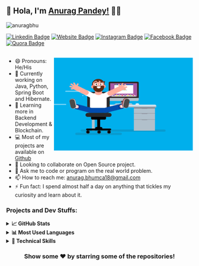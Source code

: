 ## :rainbow:  Hola, I'm [Anurag Pandey!](http://anuragbhu.github.io/) :eyes:👋

<p align="left"> <img src="https://komarev.com/ghpvc/?username=anuragbhu&label=visitors&color=blue&style=plastic" alt="anuragbhu" /> </p>

[![Linkedin Badge](https://img.shields.io/badge/-LinkedIn-0e76a8?style=flat-square&logo=Linkedin&logoColor=white)](https://www.linkedin.com/in/anuragbhu/)
[![Website Badge](https://img.shields.io/badge/Website-3b5998?style=flat-square&logo=google-chrome&logoColor=white)](http://anuragbhu.github.io/)
[![Instagram Badge](https://img.shields.io/badge/-Instagram-e4405f?style=flat-square&logo=Instagram&logoColor=white)](https://www.instagram.com/anurag.bhu/)
[![Facebook Badge](https://img.shields.io/badge/Facebook-1877F2?style=flat-square&logo=facebook&logoColor=white)](https://www.facebook.com/anuragbhu18)
[![Quora Badge](https://img.shields.io/badge/Quora-%23B92B27.svg?&style=flat-square&logo=Quora&logoColor=white)](https://www.quora.com/profile/Anurag-Pandey-363)
<br/>
<br/>

<img align="right" height="250" width="375" alt="" src="/coder.gif" />

- 😄 Pronouns: He/His
- 🔭 Currently working on Java, Python, Spring Boot and Hibernate. 
- 🌱 Learning more in Backend Development & Blockchain.
- 💻 Most of my projects are available on [Github](https://www.github.com/anuragbhu/)
- 👯 Looking to collaborate on Open Source project.
- 💬 Ask me to code or program on the real world problem.
- 📫 How to reach me: <a href="anurag.bhumca18@gmail.com">anurag.bhumca18@gmail.com</a>
- ⚡ Fun fact: I spend almost half a day on anything that tickles my curiosity and learn about it.

### Projects and Dev Stuffs:

<details>	
  <summary><b>📈 GitHub Stats</b></summary>
  <img alt="" src="https://github-readme-stats.vercel.app/api?username=anuragbhu&show_icons=true&hide_border=true" />
</details>

<details>	
  <summary><b>📊 Most Used Languages</b></summary>
  <img align="center" src="https://github-readme-stats.vercel.app/api/top-langs/?username=anuragbhu&theme=light&hide_langs_below=1&hide=html,css" />
</details>

<details>
  <summary><b>🚀 Technical Skills</b></summary>
  <img src="https://img.shields.io/badge/java-%23ED8B00.svg?style=flat&logo=java&logoColor=white">
  <img src="https://img.shields.io/badge/Microsoft_SQL_Server-CC2927?style=flat&logo=microsoft-sql-server&logoColor=white"> 
  <img src="https://img.shields.io/badge/-C%20&%20C++-659ad2?style=flat&logo=c%2B%2B&logoColor=white">
  <img src="https://img.shields.io/badge/-Python%203-black?style=flat&logo=python&logoColor=white">
  <img src="https://img.shields.io/badge/-HTML5-E34F26?style=flat&logo=html5&logoColor=white">
  <img src="https://img.shields.io/badge/-CSS3-1572B6?style=flat&logo=css3&logoColor=white">
  <img src="https://img.shields.io/badge/MySQL-005C84?style=flat&logo=mysql&logoColor=white">
  <img src="https://img.shields.io/badge/PostgreSQL-316192?style=flat&logo=postgresql&logoColor=white">
  <img src="https://img.shields.io/badge/GIT-E44C30?style=flat&logo=git&logoColor=white">
  <img src="https://img.shields.io/badge/json-5E5C5C?style=flat&logo=json&logoColor=white">
  <img src="https://img.shields.io/badge/JavaScript-323330?style=flat&logo=javascript&logoColor=F7DF1E">
  <img src="https://img.shields.io/badge/Spring-6DB33F?style=flat&logo=spring&logoColor=white">
  <img src="https://img.shields.io/badge/Spring_Boot-F2F4F9?style=flat&logo=spring-boot">
  <img src="https://img.shields.io/badge/Hibernate-59666C?style=flat&logo=Hibernate&logoColor=white">
  <img src="https://img.shields.io/badge/Flask-000000?style=flat&logo=flask&logoColor=white">
  <img src="https://img.shields.io/badge/Numpy-777BB4?style=flat&logo=numpy&logoColor=white">
  <img src="https://img.shields.io/badge/Pandas-2C2D72?style=flat&logo=pandas&logoColor=white">
  <img src="https://img.shields.io/badge/SciPy-654FF0?style=flat&logo=SciPy&logoColor=white">
  <img src="https://img.shields.io/badge/scikit_learn-F7931E?style=flat&logo=scikit-learn&logoColor=white">
  <img src="https://img.shields.io/badge/Jira-0052CC?style=flat&logo=Jira&logoColor=white">
  <img src="https://img.shields.io/badge/apache_maven-C71A36?style=flat&logo=apachemaven&logoColor=white">
  <img src="https://img.shields.io/badge/Postman-FF6C37?style=flat&logo=Postman&logoColor=white">
  <img src="https://img.shields.io/badge/Swagger-85EA2D?style=flat&logo=Swagger&logoColor=white">
  <img src="https://img.shields.io/badge/Linux-FCC624?style=flat&logo=linux&logoColor=black">
  <img src="https://img.shields.io/badge/Heroku-430098?style=flat&logo=heroku&logoColor=white">
  <img src="https://img.shields.io/badge/Ubuntu-E95420?style=flat&logo=ubuntu&logoColor=white">
  <img src="https://img.shields.io/badge/IntelliJ_IDEA-000000.svg?style=flat&logo=intellij-idea&logoColor=white">
  <img src="https://img.shields.io/badge/Visual_Studio-5C2D91?style=flat&logo=visual%20studio&logoColor=white">
  <img src="https://img.shields.io/badge/Visual_Studio_Code-0078D4?style=flat&logo=visual%20studio%20code&logoColor=white">
  <img src="https://img.shields.io/badge/PyCharm-000000.svg?&style=flat&logo=PyCharm&logoColor=white">
  <img src="https://img.shields.io/badge/-Bootstrap-563D7C?style=flat&logo=bootstrap&logoColor=white"> <br />
</details>

<div align="center">

### Show some ❤️ by starring some of the repositories!

</div>
